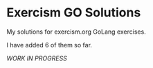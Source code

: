# Exercism GO Solutions

My solutions for exercism.org GoLang exercises.

I have added 6 of them so far.

*WORK IN PROGRESS*


